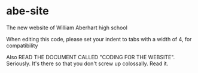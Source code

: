abe-site
========

The new website of William Aberhart high school

When editing this code, please set your indent to tabs with a width of 4, for compatibility

Also READ THE DOCUMENT CALLED "CODING FOR THE WEBSITE". Seriously. It's there so that you don't screw up colossally. Read it.

